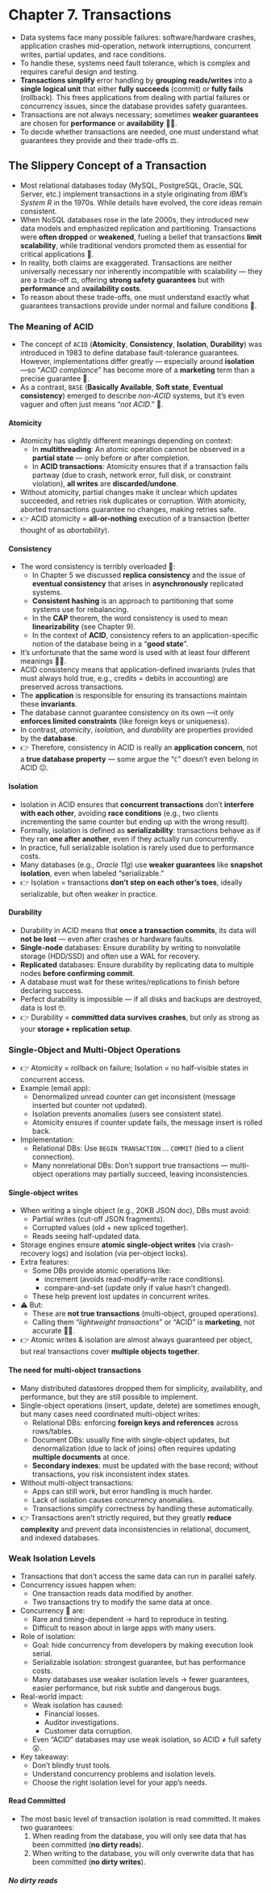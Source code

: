 # Chapter 7. Transactions

- Data systems face many possible failures: software/hardware crashes, application crashes mid-operation, network interruptions, concurrent writes, partial updates, and race conditions.
- To handle these, systems need fault tolerance, which is complex and requires careful design and testing.
- **Transactions simplify** error handling by **grouping reads/writes** into a **single logical unit** that either **fully succeeds** (commit) or **fully fails** (rollback). This frees applications from dealing with partial failures or concurrency issues, since the database provides safety guarantees.
- Transactions are not always necessary; sometimes **weaker guarantees** are chosen for **performance** or **availability** 🤷‍♂️.
- To decide whether transactions are needed, one must understand what guarantees they provide and their trade-offs ⚖️.

## The Slippery Concept of a Transaction

- Most relational databases today (MySQL, PostgreSQL, Oracle, SQL Server, etc.) implement transactions in a style originating from *IBM’s System R* in the 1970s. While details have evolved, the core ideas remain consistent.
- When NoSQL databases rose in the late 2000s, they introduced new data models and emphasized replication and partitioning. Transactions were **often dropped** or **weakened**, fueling a belief that transactions **limit scalability**, while traditional vendors promoted them as essential for critical applications 🤷.
- In reality, both claims are exaggerated. Transactions are neither universally necessary nor inherently incompatible with scalability — they are a trade-off ⚖️, offering **strong safety guarantees** but with **performance** and a**vailability costs**.
- To reason about these trade-offs, one must understand exactly what guarantees transactions provide under normal and failure conditions 🤔.

### The Meaning of ACID

- The concept of `ACID` (**Atomicity**, **Consistency**, **Isolation**, **Durability**) was introduced in 1983 to define database fault-tolerance guarantees. However, implementations differ greatly — especially around **isolation** —so “*ACID compliance*” has become more of a **marketing** term than a precise guarantee 🫤.
- As a contrast, `BASE` (**Basically Available**, **Soft state**, **Eventual consistency**) emerged to describe *non-ACID* systems, but it’s even vaguer and often just means “*not ACID*.” 🫨.

#### Atomicity

- Atomicity has slightly different meanings depending on context:
  - In **multithreading**: An atomic operation cannot be observed in a **partial state** — only before or after completion.
  - In **ACID transactions**: Atomicity ensures that if a transaction fails partway (due to crash, network error, full disk, or constraint violation), **all writes** are **discarded/undone**.
- Without atomicity, partial changes make it unclear which updates succeeded, and retries risk duplicates or corruption. With atomicity, aborted transactions guarantee no changes, making retries safe.
- 👉 ACID atomicity = **all-or-nothing** execution of a transaction (better thought of as *abortability*).

#### Consistency

- The word consistency is terribly overloaded 🫣:
  - In Chapter 5 we discussed **replica consistency** and the issue of **eventual consistency** that arises in **asynchronously** replicated systems.
  - **Consistent hashing** is an approach to partitioning that some systems use for rebalancing.
  - In the **CAP** theorem, the word consistency is used to mean **linearizability** (see Chapter 9).
  - In the context of **ACID**, consistency refers to an application-specific notion of the database being in a “**good state**”.
- It’s unfortunate that the same word is used with at least four different meanings 🤷‍♂️.
- ACID consistency means that application-defined invariants (rules that must always hold true, e.g., credits = debits in accounting) are preserved across transactions.
- The **application** is responsible for ensuring its transactions maintain these **invariants**.
- The database cannot guarantee consistency on its own —it only **enforces limited constraints** (like foreign keys or uniqueness).
- In contrast, *atomicity*, *isolation*, and *durability* are properties provided by the **database**.
- 👉 Therefore, consistency in ACID is really an **application concern**, not a **true database property** — some argue the “`C`” doesn’t even belong in ACID 😐.

#### Isolation

- Isolation in ACID ensures that **concurrent transactions** don’t **interfere with each other**, avoiding **race conditions** (e.g., two clients incrementing the same counter but ending up with the wrong result).
- Formally, isolation is defined as **serializability**: transactions behave as if they ran **one after another**, even if they actually run concurrently.
- In practice, full serializable isolation is rarely used due to performance costs.
- Many databases (e.g., *Oracle 11g*) use **weaker guarantees** like **snapshot isolation**, even when labeled “serializable.”
- 👉 Isolation = transactions **don’t step on each other’s toes**, ideally serializable, but often weaker in practice.

#### Durability

- Durability in ACID means that **once a transaction commits**, its data will **not be lost** — even after crashes or hardware faults.
- **Single-node** databases: Ensure durability by writing to nonvolatile storage (HDD/SSD) and often use a WAL for recovery.
- **Replicated** databases: Ensure durability by replicating data to multiple nodes **before confirming commit**.
- A database must wait for these writes/replications to finish before declaring success.
- Perfect durability is impossible — if all disks and backups are destroyed, data is lost 🤓.
- 👉 Durability = **committed data survives crashes**, but only as strong as your **storage + replication setup**.

### Single-Object and Multi-Object Operations

- 👉 Atomicity = rollback on failure; Isolation = no half-visible states in concurrent access.
- Example (email app):
  - Denormalized unread counter can get inconsistent (message inserted but counter not updated).
  - Isolation prevents anomalies (users see consistent state).
  - Atomicity ensures if counter update fails, the message insert is rolled back.
- Implementation:
  - Relational DBs: Use `BEGIN TRANSACTION` … `COMMIT` (tied to a client connection).
  - Many nonrelational DBs: Don’t support true transactions — multi-object operations may partially succeed, leaving inconsistencies.

#### Single-object writes

- When writing a single object (e.g., 20KB JSON doc), DBs must avoid:
  - Partial writes (cut-off JSON fragments).
  - Corrupted values (old + new spliced together).
  - Reads seeing half-updated data.
- Storage engines ensure **atomic single-object writes** (via crash-recovery logs) and isolation (via per-object locks).
- Extra features:
  - Some DBs provide atomic operations like:
    - increment (avoids read-modify-write race conditions).
    - compare-and-set (update only if value hasn’t changed).
  - These help prevent lost updates in concurrent writes.
- ⚠️ But:
  - These are **not true transactions** (multi-object, grouped operations).
  - Calling them “*lightweight transactions*” or “ACID” is **marketing**, not accurate 🤷‍♀️.
- 👉 Atomic writes & isolation are almost always guaranteed per object, but real transactions cover **multiple objects together**.

#### The need for multi-object transactions

- Many distributed datastores dropped them for simplicity, availability, and performance, but they are still possible to implement.
- Single-object operations (insert, update, delete) are sometimes enough, but many cases need coordinated multi-object writes:
  - Relational DBs: enforcing **foreign keys and references** across rows/tables.
  - Document DBs: usually fine with single-object updates, but denormalization (due to lack of joins) often requires updating **multiple documents** at once.
  - **Secondary indexes**: must be updated with the base record; without transactions, you risk inconsistent index states.
- Without multi-object transactions:
  - Apps can still work, but error handling is much harder.
  - Lack of isolation causes concurrency anomalies.
  - Transactions simplify correctness by handling these automatically.
- 👉 Transactions aren’t strictly required, but they greatly **reduce complexity** and prevent data inconsistencies in relational, document, and indexed databases.

### Weak Isolation Levels

- Transactions that don’t access the same data can run in parallel safely.
- Concurrency issues happen when:
  - One transaction reads data modified by another.
  - Two transactions try to modify the same data at once.
- Concurrency 🐛 are:
  - Rare and timing-dependent → hard to reproduce in testing.
  - Difficult to reason about in large apps with many users.
- Role of isolation:
  - Goal: hide concurrency from developers by making execution look serial.
  - Serializable isolation: strongest guarantee, but has performance costs.
  - Many databases use weaker isolation levels → fewer guarantees, easier performance, but risk subtle and dangerous bugs.
- Real-world impact:
  - Weak isolation has caused:
    - Financial losses.
    - Auditor investigations.
    - Customer data corruption.
  - Even “ACID” databases may use weak isolation, so ACID ≠ full safety 😲.
- Key takeaway:
  - Don’t blindly trust tools.
  - Understand concurrency problems and isolation levels.
  - Choose the right isolation level for your app’s needs.

#### Read Committed

- The most basic level of transaction isolation is read committed. It makes two guarantees:
  1. When reading from the database, you will only see data that has been committed (**no dirty reads**).
  2. When writing to the database, you will only overwrite data that has been committed (**no dirty writes**).

##### No dirty reads

